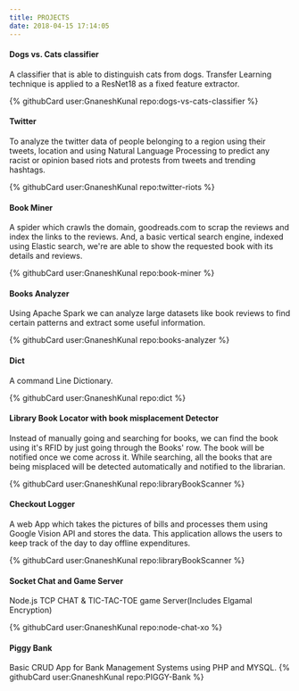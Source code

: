 ```yaml
---
title: PROJECTS
date: 2018-04-15 17:14:05
---
```

#### Dogs vs. Cats classifier
 A classifier that is able to distinguish cats from dogs. Transfer Learning technique is applied to a ResNet18 as a fixed feature extractor.
 
 {% githubCard user:GnaneshKunal repo:dogs-vs-cats-classifier %}
 
#### Twitter 
To analyze the twitter data of people belonging to a region using their tweets, location and using Natural Language Processing to predict any racist or opinion based riots and protests from tweets and trending hashtags.

 {% githubCard user:GnaneshKunal repo:twitter-riots %}


#### Book Miner
A spider which crawls the domain, goodreads.com to scrap the reviews and index the links to the reviews. And, a basic vertical search engine, indexed using Elastic search, we're are able to show the requested book with its details and reviews.

 {% githubCard user:GnaneshKunal repo:book-miner %}


#### Books Analyzer
Using Apache Spark we can analyze large datasets like book reviews to find certain patterns and extract some useful information.

 {% githubCard user:GnaneshKunal repo:books-analyzer %}

#### Dict
A command Line Dictionary.

 {% githubCard user:GnaneshKunal repo:dict %}

#### Library Book Locator with book misplacement Detector
Instead of manually going and searching for books, we can find the book using it's RFID by just going through the Books' row. The book will be notified once we come across it. While searching, all the books that are being misplaced will be detected automatically and notified to the librarian.
			
{% githubCard user:GnaneshKunal repo:libraryBookScanner %}
			
#### Checkout Logger
A web App which takes the pictures of bills and processes them using Google Vision API and stores the data. This application allows the users to keep track of the day to day offline expenditures.
			
{% githubCard user:GnaneshKunal repo:libraryBookScanner %}
			
#### Socket Chat and Game Server
Node.js TCP CHAT & TIC-TAC-TOE game Server(Includes Elgamal Encryption)

{% githubCard user:GnaneshKunal repo:node-chat-xo %}

#### Piggy Bank
Basic CRUD App for Bank Management Systems using PHP and MYSQL.
{% githubCard user:GnaneshKunal repo:PIGGY-Bank %}

